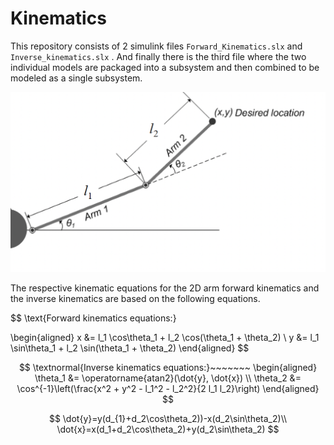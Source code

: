 # Kinematics

This repository consists of 2 simulink files `Forward_Kinematics.slx` and `Inverse_kinematics.slx` . And finally there is the third file where the two individual models are packaged into a subsystem and then combined to be modeled as a single subsystem. 

![Kinematics](kinematics.png)

The respective kinematic equations for the 2D arm forward kinematics and the inverse kinematics are based on the following equations. 

$$
\text{Forward kinematics equations:}

\begin{aligned}
x &= l_1 \cos\theta_1 + l_2 \cos(\theta_1 + \theta_2) \\
y &= l_1 \sin\theta_1 + l_2 \sin(\theta_1 + \theta_2)
\end{aligned}
$$

$$
\textnormal{Inverse kinematics equations:}~~~~~~~
\begin{aligned}
\theta_1 &= \operatorname{atan2}(\dot{y}, \dot{x})  \\
\theta_2 &= \cos^{-1}\left(\frac{x^2 + y^2 - l_1^2 - l_2^2}{2 l_1 l_2}\right)
\end{aligned}
$$

$$
\dot{y}=y(d_{1}+d_2\cos\theta_2))-x(d_2\sin\theta_2)\\
\dot{x}=x(d_1+d_2\cos\theta_2)+y(d_2\sin\theta_2)
$$
